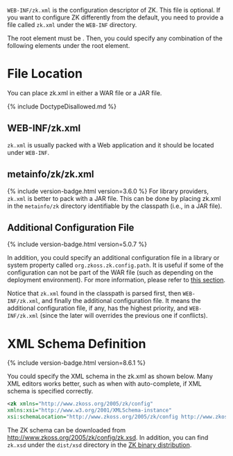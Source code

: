 

`WEB-INF/zk.xml` is the configuration descriptor of ZK. This file is
optional. If you want to configure ZK differently from the default, you
need to provide a file called `zk.xml` under the `WEB-INF` directory.

The root element must be <zk>. Then, you could specify any combination
of the following elements under the root element.

# File Location

You can place zk.xml in either a WAR file or a JAR file.

{% include DoctypeDisallowed.md %}

## WEB-INF/zk.xml

`zk.xml` is usually packed with a Web application and it should be
located under `WEB-INF`.

## metainfo/zk/zk.xml

{% include version-badge.html version=3.6.0 %}
For library providers, `zk.xml` is better to pack with a JAR file. This
can be done by placing zk.xml in the `metainfo/zk` directory
identifiable by the classpath (i.e., in a JAR file).

## Additional Configuration File

{% include version-badge.html version=5.0.7 %}

In addition, you could specify an additional configuration file in a
library or system property called `org.zkoss.zk.config.path`. It is
useful if some of the configuration can not be part of the WAR file
(such as depending on the deployment environment). For more information,
please refer to [this section]({{site.baseurl}}/zk_config_ref/org_zkoss_zk_config_path).

Notice that `zk.xml` found in the classpath is parsed first, then
`WEB-INF/zk.xml`, and finally the additional configuration file. It
means the additional configuration file, if any, has the highest
priority, and `WEB-INF/zk.xml` (since the later will overrides the
previous one if conflicts).

# XML Schema Definition

{% include version-badge.html version=8.6.1 %}

You could specify the XML schema in the zk.xml as shown below. Many XML
editors works better, such as when with auto-complete, if XML schema is
specified correctly.

```xml
<zk xmlns="http://www.zkoss.org/2005/zk/config"
xmlns:xsi="http://www.w3.org/2001/XMLSchema-instance"
xsi:schemaLocation="http://www.zkoss.org/2005/zk/config http://www.zkoss.org/2005/zk/config/zk.xsd">
```

The ZK schema can be downloaded from
[<http://www.zkoss.org/2005/zk/config/zk.xsd>](http://www.zkoss.org/2005/zk/config/zk.xsd).
In addition, you can find `zk.xsd` under the `dist/xsd` directory in the
[ZK binary distribution]({{site.baseurl}}/zk_installation_guide/zk_background/the_content_of_zk_binary_distribution).
